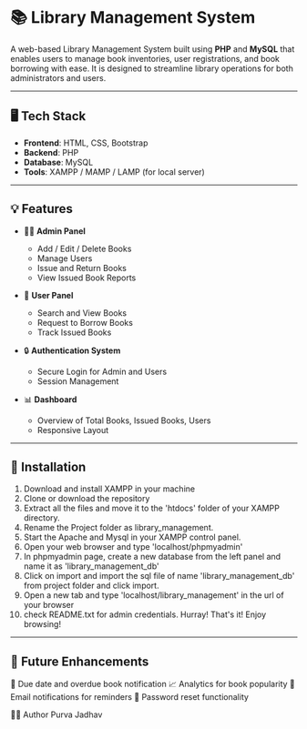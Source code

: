 # 📚 Library Management System

A web-based Library Management System built using **PHP** and **MySQL** that enables users to manage book inventories, user registrations, and book borrowing with ease. It is designed to streamline library operations for both administrators and users.

---

## 🖥️ Tech Stack

- **Frontend**: HTML, CSS, Bootstrap
- **Backend**: PHP
- **Database**: MySQL
- **Tools**: XAMPP / MAMP / LAMP (for local server)

---

## 💡 Features

- 🧑‍💼 **Admin Panel**  
  - Add / Edit / Delete Books  
  - Manage Users  
  - Issue and Return Books  
  - View Issued Book Reports  

- 👤 **User Panel**  
  - Search and View Books  
  - Request to Borrow Books  
  - Track Issued Books  

- 🔒 **Authentication System**  
  - Secure Login for Admin and Users  
  - Session Management  

- 📊 **Dashboard**  
  - Overview of Total Books, Issued Books, Users  
  - Responsive Layout  

---

## 🚀 Installation

1. Download and install XAMPP in your machine
2. Clone or download the repository
3. Extract all the files and move it to the 'htdocs' folder of your XAMPP directory.
4. Rename the Project folder as library_management.
5. Start the Apache and Mysql in your XAMPP control panel.
6. Open your web browser and type 'localhost/phpmyadmin'
7. In phpmyadmin page, create a new database from the left panel and name it as 'library_management_db'
8. Click on import and import the sql file of name 'library_management_db' from project folder and click import.
9. Open a new tab and type 'localhost/library_management' in the url of your browser
10. check README.txt for admin credentials.
Hurray! That's it! Enjoy browsing!

---

## 📌 Future Enhancements

📅 Due date and overdue book notification
📈 Analytics for book popularity
📨 Email notifications for reminders
🔐 Password reset functionality


🙋‍♀️ Author Purva Jadhav